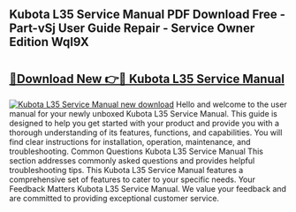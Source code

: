 ## Kubota L35 Service Manual PDF Download Free - Part-vSj User Guide Repair - Service Owner Edition WqI9X

# <h2><a href="http://bc95363.oget.top/?id=Kubota+L35+Service+Manual">🔗Download New 👉🔴 Kubota L35 Service Manual</a></h2>

[![Kubota L35 Service Manual new download](https://i.imgur.com/5g1atiW.png)](http://bc95363.oget.top/?id=Kubota+L35+Service+Manual)
Hello and welcome to the user manual for your newly unboxed Kubota L35 Service Manual. This guide is designed to help you get started with your product and provide you with a thorough understanding of its features, functions, and capabilities. You will find clear instructions for installation, operation, maintenance, and troubleshooting. Common Questions Kubota L35 Service Manual This section addresses commonly asked questions and provides helpful troubleshooting tips. This Kubota L35 Service Manual features a comprehensive set of features to cater to your specific needs. Your Feedback Matters Kubota L35 Service Manual. We value your feedback and are committed to providing exceptional customer service.
